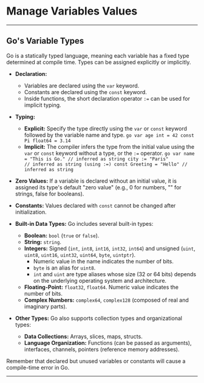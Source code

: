 # Manage Variables Values

---

## Go's Variable Types

Go is a statically typed language, meaning each variable has a fixed type determined at compile time. Types can be assigned explicitly or implicitly.

- **Declaration:**
  - Variables are declared using the `var` keyword.
  - Constants are declared using the `const` keyword.
  - Inside functions, the short declaration operator `:=` can be used for implicit typing.

- **Typing:**
  - **Explicit:** Specify the type directly using the `var` or `const` keyword followed by the variable name and type.
        ```go
        var age int = 42
        const Pi float64 = 3.14
        ```
  - **Implicit:** The compiler infers the type from the initial value using the `var` or `const` keyword without a type, or the `:=` operator.
        ```go
        var name = "This is Go." // inferred as string
        city := "Paris"          // inferred as string (using :=)
        const Greeting = "Hello" // inferred as string
        ```

- **Zero Values:** If a variable is declared without an initial value, it is assigned its type's default "zero value" (e.g., 0 for numbers, "" for strings, false for booleans).

- **Constants:** Values declared with `const` cannot be changed after initialization.

- **Built-in Data Types:** Go includes several built-in types:
  - **Boolean:** `bool` (`true` or `false`).
  - **String:** `string`.
  - **Integers:** Signed (`int`, `int8`, `int16`, `int32`, `int64`) and unsigned (`uint`, `uint8`, `uint16`, `uint32`, `uint64`, `byte`, `uintptr`).
    - Numeric value in the name indicates the number of bits.
    - `byte` is an alias for `uint8`.
    - `int` and `uint` are type aliases whose size (32 or 64 bits) depends on the underlying operating system and architecture.
  - **Floating-Point:** `float32`, `float64`. Numeric value indicates the number of bits.
  - **Complex Numbers:** `complex64`, `complex128` (composed of real and imaginary parts).

- **Other Types:** Go also supports collection types and organizational types:
  - **Data Collections:** Arrays, slices, maps, structs.
  - **Language Organization:** Functions (can be passed as arguments), interfaces, channels, pointers (reference memory addresses).

Remember that declared but unused variables or constants will cause a compile-time error in Go.

---
